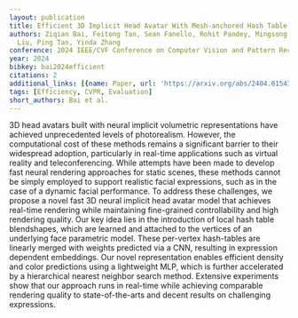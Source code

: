 ```yaml
---
layout: publication
title: Efficient 3D Implicit Head Avatar With Mesh-anchored Hash Table Blendshapes
authors: Ziqian Bai, Feitong Tan, Sean Fanello, Rohit Pandey, Mingsong Dou, Shichen
  Liu, Ping Tan, Yinda Zhang
conference: 2024 IEEE/CVF Conference on Computer Vision and Pattern Recognition (CVPR)
year: 2024
bibkey: bai2024efficient
citations: 2
additional_links: [{name: Paper, url: 'https://arxiv.org/abs/2404.01543'}]
tags: [Efficiency, CVPR, Evaluation]
short_authors: Bai et al.
---
```

3D head avatars built with neural implicit volumetric representations have
achieved unprecedented levels of photorealism. However, the computational cost
of these methods remains a significant barrier to their widespread adoption,
particularly in real-time applications such as virtual reality and
teleconferencing. While attempts have been made to develop fast neural
rendering approaches for static scenes, these methods cannot be simply employed
to support realistic facial expressions, such as in the case of a dynamic
facial performance. To address these challenges, we propose a novel fast 3D
neural implicit head avatar model that achieves real-time rendering while
maintaining fine-grained controllability and high rendering quality. Our key
idea lies in the introduction of local hash table blendshapes, which are
learned and attached to the vertices of an underlying face parametric model.
These per-vertex hash-tables are linearly merged with weights predicted via a
CNN, resulting in expression dependent embeddings. Our novel representation
enables efficient density and color predictions using a lightweight MLP, which
is further accelerated by a hierarchical nearest neighbor search method.
Extensive experiments show that our approach runs in real-time while achieving
comparable rendering quality to state-of-the-arts and decent results on
challenging expressions.